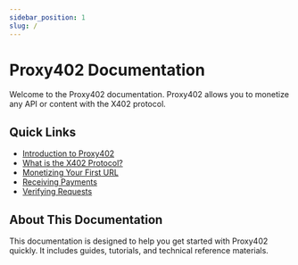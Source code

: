 ```yaml
---
sidebar_position: 1
slug: /
---
```


# Proxy402 Documentation

Welcome to the Proxy402 documentation. Proxy402 allows you to monetize any API or content with the X402 protocol.

## Quick Links

- [Introduction to Proxy402](/docs/getting-started/introduction)
- [What is the X402 Protocol?](/docs/getting-started/what-is-x402)
- [Monetizing Your First URL](/docs/getting-started/monetizing-your-first-url)
- [Receiving Payments](/docs/getting-started/receiving-payments)
- [Verifying Requests](/docs/getting-started/verifying-requests)

## About This Documentation

This documentation is designed to help you get started with Proxy402 quickly. It includes guides, tutorials, and technical reference materials. 